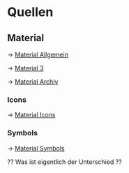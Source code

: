 # Quellen

## Material

&rarr; [Material Allgemein](https://material.io)

&rarr; [Material 3](https://m3.material.io)

&rarr; [Material Archiv](https://material.io/archive)

### Icons

&rarr; [Material Icons](https://fonts.google.com/icons?icon.set=Material+Icons)

### Symbols

&rarr; [Material Symbols](https://fonts.google.com/icons?icon.set=Material+Symbols)

?? Was ist eigentlich der Unterschied ??
